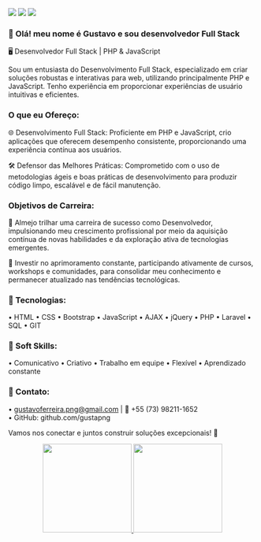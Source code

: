   <div> 
<!--   <a href="https://www.instagram.com/oguuxta/" target="_blank"><img src="https://img.shields.io/badge/-Instagram-%23E4405F?style=for-the-badge&logo=instagram&logoColor=white" target="_blank"></a> -->
  <a href = "mailto:gustavoferreira.png@gmail.com"><img src="https://img.shields.io/badge/Gmail-D14836?style=for-the-badge&logo=gmail&logoColor=white" target="_blank"></a>
  <a href="https://www.linkedin.com/in/gustavo-ferreira-1a7741223/" target="_blank"><img src="https://img.shields.io/badge/-LinkedIn-%230077B5?style=for-the-badge&logo=linkedin&logoColor=white" target="_blank"></a>
  <a href="https://api.whatsapp.com/send/?phone=557382111652&text&type=phone_number&app_absent=0" target="_blank"><img src="https://img.shields.io/badge/WhatsApp-25D366?style=for-the-badge&logo=whatsapp&logoColor=white" target="_blank"></a>
</div>

### 👋 Olá! meu nome é Gustavo e sou desenvolvedor Full Stack

🖥️ Desenvolvedor Full Stack | PHP & JavaScript

Sou um entusiasta do Desenvolvimento Full Stack, especializado em criar soluções robustas e interativas para web, utilizando principalmente PHP e JavaScript. Tenho experiência em proporcionar experiências de usuário intuitivas e eficientes.

### O que eu Ofereço:

🌐 Desenvolvimento Full Stack: Proficiente em PHP e JavaScript, crio aplicações que oferecem desempenho consistente, proporcionando uma experiência contínua aos usuários.

🛠️ Defensor das Melhores Práticas: Comprometido com o uso de metodologias ágeis e boas práticas de desenvolvimento para produzir código limpo, escalável e de fácil manutenção.

### Objetivos de Carreira:

🎯 Almejo trilhar uma carreira de sucesso como Desenvolvedor, impulsionando meu crescimento profissional por meio da aquisição contínua de novas habilidades e da exploração ativa de tecnologias emergentes.

🌱 Investir no aprimoramento constante, participando ativamente de cursos, workshops e comunidades, para consolidar meu conhecimento e permanecer atualizado nas tendências tecnológicas.

### 🔧 Tecnologias:
• HTML • CSS • Bootstrap • JavaScript
• AJAX • jQuery • PHP • Laravel • SQL • GIT

### 🧠 Soft Skills:
 • Comunicativo • Criativo
 • Trabalho em equipe • Flexível
 • Aprendizado constante

### 📧 Contato:<br>
 • gustavoferreira.png@gmail.com | 📱 +55 (73) 98211-1652<br>
 • GitHub: github.com/gustapng<br>

Vamos nos conectar e juntos construir soluções excepcionais! 🚀<br>

<div align="center">
  <a href="https://github.com/gustapng">
  <img height="180em" src="https://github-readme-stats.vercel.app/api?username=gustapng&show_icons=true&theme=dark"/>
  <img height="180em" src="https://github-readme-stats.vercel.app/api/top-langs/?username=gustapng&layout=compact&langs_count=7&theme=dark"/>
</div align="center">


